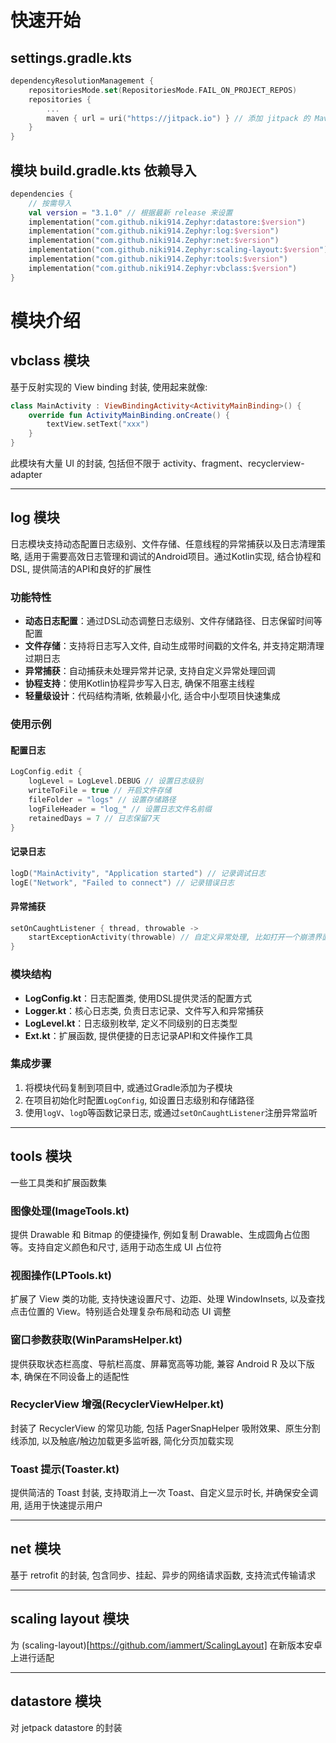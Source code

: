 # 快速开始

## settings.gradle.kts

```kotlin
dependencyResolutionManagement {
    repositoriesMode.set(RepositoriesMode.FAIL_ON_PROJECT_REPOS)
    repositories {
        ...
        maven { url = uri("https://jitpack.io") } // 添加 jitpack 的 Maven
    }
}
```

## 模块 build.gradle.kts 依赖导入

```kotlin
dependencies {
    // 按需导入
    val version = "3.1.0" // 根据最新 release 来设置
    implementation("com.github.niki914.Zephyr:datastore:$version")
    implementation("com.github.niki914.Zephyr:log:$version")
    implementation("com.github.niki914.Zephyr:net:$version")
    implementation("com.github.niki914.Zephyr:scaling-layout:$version")
    implementation("com.github.niki914.Zephyr:tools:$version")
    implementation("com.github.niki914.Zephyr:vbclass:$version")
}
```

# 模块介绍

## vbclass 模块

基于反射实现的 View binding 封装, 使用起来就像:
```kotlin
class MainActivity : ViewBindingActivity<ActivityMainBinding>() {
    override fun ActivityMainBinding.onCreate() {
        textView.setText("xxx")
    }
}
```

此模块有大量 UI 的封装, 包括但不限于 activity、fragment、recyclerview-adapter

---

## log 模块

日志模块支持动态配置日志级别、文件存储、任意线程的异常捕获以及日志清理策略, 适用于需要高效日志管理和调试的Android项目。通过Kotlin实现, 结合协程和DSL, 提供简洁的API和良好的扩展性

### 功能特性

- **动态日志配置**：通过DSL动态调整日志级别、文件存储路径、日志保留时间等配置
- **文件存储**：支持将日志写入文件, 自动生成带时间戳的文件名, 并支持定期清理过期日志
- **异常捕获**：自动捕获未处理异常并记录, 支持自定义异常处理回调
- **协程支持**：使用Kotlin协程异步写入日志, 确保不阻塞主线程
- **轻量级设计**：代码结构清晰, 依赖最小化, 适合中小型项目快速集成

### 使用示例

#### 配置日志

```kotlin
LogConfig.edit {
    logLevel = LogLevel.DEBUG // 设置日志级别
    writeToFile = true // 开启文件存储
    fileFolder = "logs" // 设置存储路径
    logFileHeader = "log_" // 设置日志文件名前缀
    retainedDays = 7 // 日志保留7天
}
```

#### 记录日志

```kotlin
logD("MainActivity", "Application started") // 记录调试日志
logE("Network", "Failed to connect") // 记录错误日志
```

#### 异常捕获

```kotlin
setOnCaughtListener { thread, throwable ->
    startExceptionActivity(throwable) // 自定义异常处理, 比如打开一个崩溃界面
}
```

### 模块结构

- **LogConfig.kt**：日志配置类, 使用DSL提供灵活的配置方式
- **Logger.kt**：核心日志类, 负责日志记录、文件写入和异常捕获
- **LogLevel.kt**：日志级别枚举, 定义不同级别的日志类型
- **Ext.kt**：扩展函数, 提供便捷的日志记录API和文件操作工具

### 集成步骤

1. 将模块代码复制到项目中, 或通过Gradle添加为子模块
2. 在项目初始化时配置`LogConfig`, 如设置日志级别和存储路径
3. 使用`logV`、`logD`等函数记录日志, 或通过`setOnCaughtListener`注册异常监听

---

## tools 模块

一些工具类和扩展函数集

### 图像处理(ImageTools.kt)
提供 Drawable 和 Bitmap 的便捷操作, 例如复制 Drawable、生成圆角占位图等。支持自定义颜色和尺寸, 适用于动态生成 UI 占位符

### 视图操作(LPTools.kt)
扩展了 View 类的功能, 支持快速设置尺寸、边距、处理 WindowInsets, 以及查找点击位置的 View。特别适合处理复杂布局和动态 UI 调整

### 窗口参数获取(WinParamsHelper.kt)
提供获取状态栏高度、导航栏高度、屏幕宽高等功能, 兼容 Android R 及以下版本, 确保在不同设备上的适配性

### RecyclerView 增强(RecyclerViewHelper.kt)
封装了 RecyclerView 的常见功能, 包括 PagerSnapHelper 吸附效果、原生分割线添加, 以及触底/触边加载更多监听器, 简化分页加载实现

### Toast 提示(Toaster.kt)
提供简洁的 Toast 封装, 支持取消上一次 Toast、自定义显示时长, 并确保安全调用, 适用于快速提示用户

---

## net 模块

基于 retrofit 的封装, 包含同步、挂起、异步的网络请求函数, 支持流式传输请求

---

## scaling layout 模块

为  (scaling-layout)[https://github.com/iammert/ScalingLayout]  在新版本安卓上进行适配

---

## datastore 模块

对 jetpack datastore 的封装

